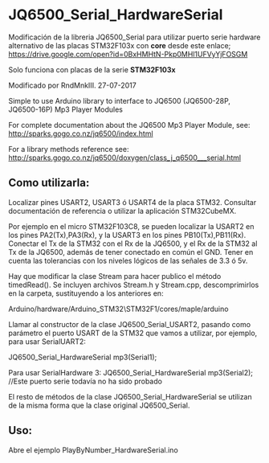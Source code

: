 JQ6500_Serial_HardwareSerial
============================

Modificación de la libreria JQ6500_Serial para utilizar puerto serie hardware alternativo de las placas STM32F103x con <b>core</b> desde este enlace;  https://drive.google.com/open?id=0BxHMHtN-Pkp0MHl1UFVyYjFOSGM

Solo funciona con placas de la serie <b>STM32F103x</b>

Modificado por RndMnkIII. 27-07-2017

Simple to use Arduino library to interface to JQ6500 (JQ6500-28P, JQ6500-16P) Mp3 Player Modules

For complete documentation about the JQ6500 Mp3 Player Module, see: 
   http://sparks.gogo.co.nz/jq6500/index.html
   
For a library methods reference see:
   http://sparks.gogo.co.nz/jq6500/doxygen/class_j_q6500___serial.html
   
Como utilizarla:
----------------

Localizar pines USART2, USART3 ó USART4 de la placa STM32. Consultar documentación de referencia
o utilizar la aplicación STM32CubeMX.

Por ejemplo en el micro STM32F103C8, se pueden localizar la USART2 en los pines PA2(Tx),PA3(Rx), y la
USART3 en los pines PB10(Tx),PB11(Rx). Conectar el Tx de la STM32 con el Rx de la JQ6500, y el Rx de
la STM32 al Tx de la JQ6500, además de tener conectado en común el GND. Tener en cuenta las tolerancias
con los niveles lógicos de las señales de 3.3 ó 5v.

Hay que modificar la clase Stream para hacer publico el método timedRead(). Se incluyen archivos
Stream.h y Stream.cpp, descomprimirlos en la carpeta, sustituyendo a los anteriores en:

Arduino/hardware/Arduino_STM32\STM32F1/cores/maple/arduino

Llamar al constructor de la clase JQ6500_Serial_USART2, pasando como parámetro el puerto USART de la 
STM32 que vamos a utilizar, por ejemplo, para usar SerialUART2:

JQ6500_Serial_HardwareSerial mp3(Serial1);

Para usar SerialHardware 3:
JQ6500_Serial_HardwareSerial mp3(Serial2); //Este puerto serie todavía no ha sido probado

El resto de métodos de la clase JQ6500_Serial_HardwareSerial se utilizan de la misma forma que la clase
original JQ6500_Serial.

Uso:
--------------------------

Abre el ejemplo PlayByNumber_HardwareSerial.ino
